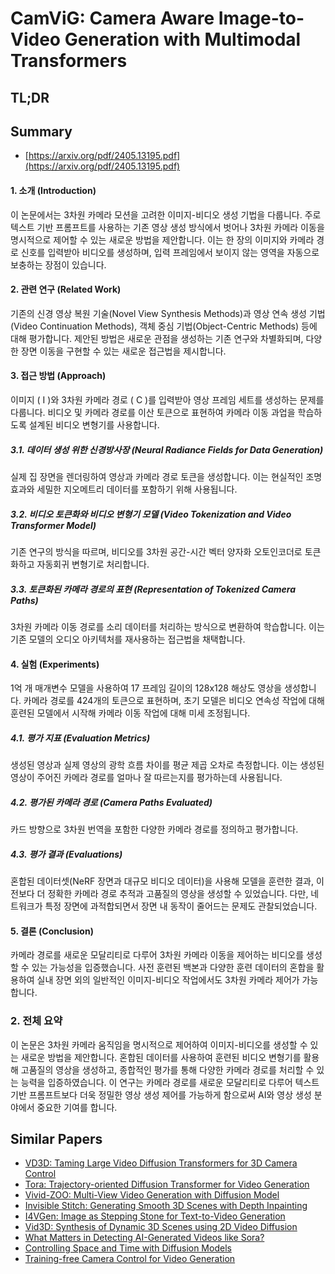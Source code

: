 # CamViG: Camera Aware Image-to-Video Generation with Multimodal Transformers
## TL;DR
## Summary
- [https://arxiv.org/pdf/2405.13195.pdf](https://arxiv.org/pdf/2405.13195.pdf)

#### 1. 소개 (Introduction)
이 논문에서는 3차원 카메라 모션을 고려한 이미지-비디오 생성 기법을 다룹니다. 주로 텍스트 기반 프롬프트를 사용하는 기존 영상 생성 방식에서 벗어나 3차원 카메라 이동을 명시적으로 제어할 수 있는 새로운 방법을 제안합니다. 이는 한 장의 이미지와 카메라 경로 신호를 입력받아 비디오를 생성하며, 입력 프레임에서 보이지 않는 영역을 자동으로 보충하는 장점이 있습니다.

#### 2. 관련 연구 (Related Work)
기존의 신경 영상 복원 기술(Novel View Synthesis Methods)과 영상 연속 생성 기법(Video Continuation Methods), 객체 중심 기법(Object-Centric Methods) 등에 대해 평가합니다. 제안된 방법은 새로운 관점을 생성하는 기존 연구와 차별화되며, 다양한 장면 이동을 구현할 수 있는 새로운 접근법을 제시합니다.

#### 3. 접근 방법 (Approach)
이미지 \( I \)와 3차원 카메라 경로 \( C \)를 입력받아 영상 프레임 세트를 생성하는 문제를 다룹니다. 비디오 및 카메라 경로를 이산 토큰으로 표현하여 카메라 이동 과업을 학습하도록 설계된 비디오 변형기를 사용합니다.

##### 3.1. 데이터 생성 위한 신경방사장 (Neural Radiance Fields for Data Generation)
실제 집 장면을 렌더링하여 영상과 카메라 경로 토큰을 생성합니다. 이는 현실적인 조명 효과와 세밀한 지오메트리 데이터를 포함하기 위해 사용됩니다.

##### 3.2. 비디오 토큰화와 비디오 변형기 모델 (Video Tokenization and Video Transformer Model)
기존 연구의 방식을 따르며, 비디오를 3차원 공간-시간 벡터 양자화 오토인코더로 토큰화하고 자동회귀 변형기로 처리합니다.

##### 3.3. 토큰화된 카메라 경로의 표현 (Representation of Tokenized Camera Paths)
3차원 카메라 이동 경로를 소리 데이터를 처리하는 방식으로 변환하여 학습합니다. 이는 기존 모델의 오디오 아키텍처를 재사용하는 접근법을 채택합니다.

#### 4. 실험 (Experiments)
1억 개 매개변수 모델을 사용하여 17 프레임 길이의 128x128 해상도 영상을 생성합니다. 카메라 경로를 424개의 토큰으로 표현하며, 초기 모델은 비디오 연속성 작업에 대해 훈련된 모델에서 시작해 카메라 이동 작업에 대해 미세 조정됩니다.

##### 4.1. 평가 지표 (Evaluation Metrics)
생성된 영상과 실제 영상의 광학 흐름 차이를 평균 제곱 오차로 측정합니다. 이는 생성된 영상이 주어진 카메라 경로를 얼마나 잘 따르는지를 평가하는데 사용됩니다.

##### 4.2. 평가된 카메라 경로 (Camera Paths Evaluated)
카드 방향으로 3차원 번역을 포함한 다양한 카메라 경로를 정의하고 평가합니다.

##### 4.3. 평가 결과 (Evaluations)
혼합된 데이터셋(NeRF 장면과 대규모 비디오 데이터)을 사용해 모델을 훈련한 결과, 이전보다 더 정확한 카메라 경로 추적과 고품질의 영상을 생성할 수 있었습니다. 다만, 네트워크가 특정 장면에 과적합되면서 장면 내 동작이 줄어드는 문제도 관찰되었습니다.

#### 5. 결론 (Conclusion)
카메라 경로를 새로운 모달리티로 다루어 3차원 카메라 이동을 제어하는 비디오를 생성할 수 있는 가능성을 입증했습니다. 사전 훈련된 백본과 다양한 훈련 데이터의 혼합을 활용하여 실내 장면 외의 일반적인 이미지-비디오 작업에서도 3차원 카메라 제어가 가능합니다.

### 2. 전체 요약
이 논문은 3차원 카메라 움직임을 명시적으로 제어하여 이미지-비디오를 생성할 수 있는 새로운 방법을 제안합니다. 혼합된 데이터를 사용하여 훈련된 비디오 변형기를 활용해 고품질의 영상을 생성하고, 종합적인 평가를 통해 다양한 카메라 경로를 처리할 수 있는 능력을 입증하였습니다. 이 연구는 카메라 경로를 새로운 모달리티로 다루어 텍스트 기반 프롬프트보다 더욱 정밀한 영상 생성 제어를 가능하게 함으로써 AI와 영상 생성 분야에서 중요한 기여를 합니다.


## Similar Papers
- [VD3D: Taming Large Video Diffusion Transformers for 3D Camera Control](2407.12781.md)
- [Tora: Trajectory-oriented Diffusion Transformer for Video Generation](2407.21705.md)
- [Vivid-ZOO: Multi-View Video Generation with Diffusion Model](2406.08659.md)
- [Invisible Stitch: Generating Smooth 3D Scenes with Depth Inpainting](2404.19758.md)
- [I4VGen: Image as Stepping Stone for Text-to-Video Generation](2406.02230.md)
- [Vid3D: Synthesis of Dynamic 3D Scenes using 2D Video Diffusion](2406.11196.md)
- [What Matters in Detecting AI-Generated Videos like Sora?](2406.19568.md)
- [Controlling Space and Time with Diffusion Models](2407.07860.md)
- [Training-free Camera Control for Video Generation](2406.10126.md)
